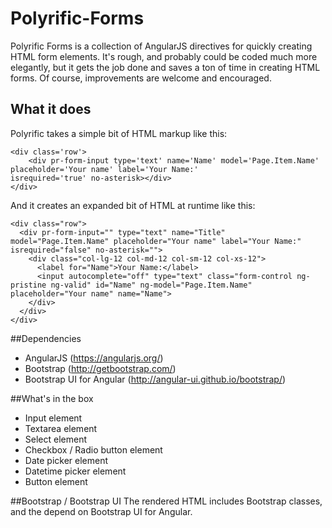 # Polyrific-Forms
Polyrific Forms is a collection of AngularJS directives for quickly creating HTML form elements.  It's rough, and probably could be coded much more elegantly, but it gets the job done and saves a ton of time in creating HTML forms.  Of course, improvements are welcome and encouraged.

## What it does
Polyrific takes a simple bit of HTML markup like this:
```
<div class='row'>
    <div pr-form-input type='text' name='Name' model='Page.Item.Name' placeholder='Your name' label='Your Name:'                    isrequired='true' no-asterisk></div>
</div>
```
And it creates an expanded bit of HTML at runtime like this:
```
<div class="row">
  <div pr-form-input="" type="text" name="Title" model="Page.Item.Name" placeholder="Your name" label="Your Name:"        isrequired="false" no-asterisk="">
    <div class="col-lg-12 col-md-12 col-sm-12 col-xs-12">
      <label for="Name">Your Name:</label>
      <input autocomplete="off" type="text" class="form-control ng-pristine ng-valid" id="Name" ng-model="Page.Item.Name"        placeholder="Your name" name="Name">
    </div>
  </div>
</div>
```

##Dependencies
- AngularJS (https://angularjs.org/)
- Bootstrap (http://getbootstrap.com/)
- Bootstrap UI for Angular (http://angular-ui.github.io/bootstrap/)

##What's in the box
- Input element
- Textarea element
- Select element
- Checkbox / Radio button element
- Date picker element
- Datetime picker element
- Button element

##Bootstrap / Bootstrap UI
The rendered HTML includes Bootstrap classes, and the depend on Bootstrap UI for Angular.
